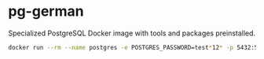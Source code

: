 # pg-german
Specialized PostgreSQL Docker image with tools and packages preinstalled.

```bash
docker run --rm --name postgres -e POSTGRES_PASSWORD=test*12* -p 5432:5432  orion6docker/pg-german
```
